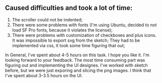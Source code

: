 ## Caused difficulties and took a lot of time:

1. The scroller could not be indented;
2. There were some problems with fonts (I'm using Ubuntu, decided to not load SF Pro fonts, because it violates the license);
3. There were problems with customization of checkboxes and plus icons. It was impossible to export svg from the sketch; They had to be implemented via css, it took some time figuring that out;

In General, I've spent about 4-5 hours on this task. I hope you like it. I'm looking forward to your feedback.
The most time consuming part was figuring out and implementing the UI designes. I've worked with sketch before, but we were just exporing and slicing the png images. I think that I've spent about 3-3.5 hours on the UI.
